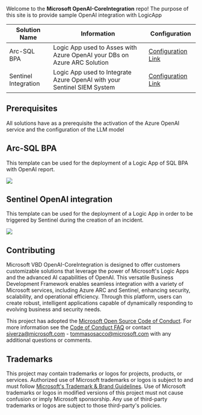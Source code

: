 Welcome to the **Microsoft OpenAI-CoreIntegration** repo! The purpose of this site is to provide sample OpenAI integration with LogicApp

 **Solution Name** | **Information** | **Configuration** |
| ------------- | ------------- | ------------- |
| Arc-SQL BPA | Logic App used to Asses with Azure OpenAI your DBs on Azure ARC Solution | [Configuration Link](./Arc-SQL%20BPA/README.md) |
| Sentinel Integration | Logic App used to Integrate Azure OpenAI with your Sentinel SIEM System | [Configuration Link](./Sentinel/README.md) |


<h2>Prerequisites</h2>
 

 All solutions have as a prerequisite the activation of the Azure OpenAI service and the configuration of the LLM model


<h2>Arc-SQL BPA</h2>

 
This template can be used for the deployment of a Logic App of SQL BPA with OpenAI report.
 
<a href="https://portal.azure.com/#create/Microsoft.Template/uri/https%3A%2F%2Fraw.githubusercontent.com%2Fsim-1one%2FOpenAI-CoreIntegration%2Fmain%2FArc-SQL%2520BPA%2FSQLBPA-Template.json" target="_blank">
<img src="https://aka.ms/deploytoazurebutton"/>
</a>

<h2>Sentinel OpenAI integration</h2>


This template can be used for the deployment of a Logic App in order to be triggered by Sentinel during the creation of an incident.

<a href="https://portal.azure.com/#create/Microsoft.Template/uri/https%3A%2F%2Fraw.githubusercontent.com%2Fsim-1one%2FOpenAI-CoreIntegration%2Fmain%2FSentinel%2FSentinel-Template.json" target="_blank">
<img src="https://aka.ms/deploytoazurebutton"/>
</a>

## Contributing

Microsoft VBD OpenAI-CoreIntegration is designed to offer customers customizable solutions that leverage the power of Microsoft's Logic Apps and the advanced AI capabilities of OpenAI. This versatile Business Development Framework enables seamless integration with a variety of Microsoft services, including Azure ARC and Sentinel, enhancing security, scalability, and operational efficiency. Through this platform, users can create robust, intelligent applications capable of dynamically responding to evolving business and security needs.

This project has adopted the [Microsoft Open Source Code of Conduct](https://opensource.microsoft.com/codeofconduct/).
For more information see the [Code of Conduct FAQ](https://opensource.microsoft.com/codeofconduct/faq/) or
contact [siverza@microsoft.com](mailto:siverza@microsoft.com) - [tommasosacco@microsoft.com](mailto:tommasosacco@microsoft.com) with any additional questions or comments.

## Trademarks

This project may contain trademarks or logos for projects, products, or services. Authorized use of Microsoft
trademarks or logos is subject to and must follow
[Microsoft's Trademark & Brand Guidelines](https://www.microsoft.com/en-us/legal/intellectualproperty/trademarks/usage/general).
Use of Microsoft trademarks or logos in modified versions of this project must not cause confusion or imply Microsoft sponsorship.
Any use of third-party trademarks or logos are subject to those third-party's policies.